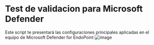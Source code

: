 # Test de validacion para Microsoft Defender
Este script te presentará las configuraciones principales aplicadas en el equipo de Microsoft Defender for EndoPoint
![image](https://user-images.githubusercontent.com/114949611/195190985-a8b1b25d-6808-438b-8883-911a8d733f07.png)
